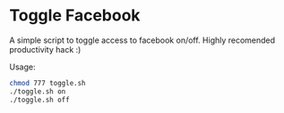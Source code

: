 # Toggle Facebook

A simple script to toggle access to facebook on/off. Highly recomended productivity hack :)

Usage:

```bash
chmod 777 toggle.sh
./toggle.sh on
./toggle.sh off
```


